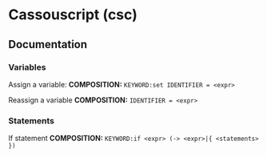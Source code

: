 # Cassouscript (csc)

## Documentation

### Variables

Assign a variable:
**COMPOSITION:** `KEYWORD:set IDENTIFIER = <expr>`

Reassign a variable
**COMPOSITION:** `IDENTIFIER = <expr>`

### Statements

If statement
**COMPOSITION:** `KEYWORD:if <expr> (-> <expr>|{ <statements> })`
